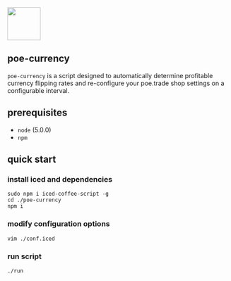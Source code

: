 <img src="https://taky.s3.amazonaws.com/SJBJhAonz.png" width="75">

## poe-currency

`poe-currency` is a script designed to automatically determine profitable
currency flipping rates and re-configure your poe.trade shop settings on
a configurable interval.

## prerequisites
- `node` (5.0.0)
- `npm`

## quick start

### install iced and dependencies
```
sudo npm i iced-coffee-script -g
cd ./poe-currency
npm i
```

### modify configuration options
```
vim ./conf.iced
```

### run script
```
./run
```

